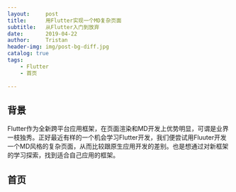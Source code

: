 ```yaml
---
layout:     post
title:      用Flutter实现一个MD复杂页面
subtitle:   从Flutter入门到放弃
date:       2019-04-22
author:     Tristan
header-img: img/post-bg-diff.jpg
catalog: true
tags:
    - Flutter
    - 首页
    
---
```


## 背景
Flutter作为全新跨平台应用框架，在页面渲染和MD开发上优势明显，可谓是业界一枝独秀。正好最近有样的一个机会学习Flutter开发，我们便尝试用Fluuter开发一个MD风格的复杂页面，从而比较跟原生应用开发的差别。也是想通过对新框架的学习探索，找到适合自己应用的框架。

## 首页
